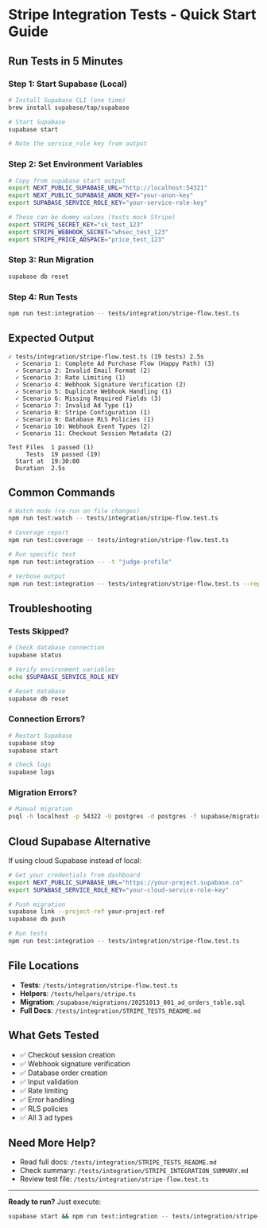 # Stripe Integration Tests - Quick Start Guide

## Run Tests in 5 Minutes

### Step 1: Start Supabase (Local)

```bash
# Install Supabase CLI (one time)
brew install supabase/tap/supabase

# Start Supabase
supabase start

# Note the service_role key from output
```

### Step 2: Set Environment Variables

```bash
# Copy from supabase start output
export NEXT_PUBLIC_SUPABASE_URL="http://localhost:54321"
export NEXT_PUBLIC_SUPABASE_ANON_KEY="your-anon-key"
export SUPABASE_SERVICE_ROLE_KEY="your-service-role-key"

# These can be dummy values (tests mock Stripe)
export STRIPE_SECRET_KEY="sk_test_123"
export STRIPE_WEBHOOK_SECRET="whsec_test_123"
export STRIPE_PRICE_ADSPACE="price_test_123"
```

### Step 3: Run Migration

```bash
supabase db reset
```

### Step 4: Run Tests

```bash
npm run test:integration -- tests/integration/stripe-flow.test.ts
```

## Expected Output

```
✓ tests/integration/stripe-flow.test.ts (19 tests) 2.5s
  ✓ Scenario 1: Complete Ad Purchase Flow (Happy Path) (3)
  ✓ Scenario 2: Invalid Email Format (2)
  ✓ Scenario 3: Rate Limiting (1)
  ✓ Scenario 4: Webhook Signature Verification (2)
  ✓ Scenario 5: Duplicate Webhook Handling (1)
  ✓ Scenario 6: Missing Required Fields (3)
  ✓ Scenario 7: Invalid Ad Type (1)
  ✓ Scenario 8: Stripe Configuration (1)
  ✓ Scenario 9: Database RLS Policies (1)
  ✓ Scenario 10: Webhook Event Types (2)
  ✓ Scenario 11: Checkout Session Metadata (2)

Test Files  1 passed (1)
     Tests  19 passed (19)
  Start at  19:30:00
  Duration  2.5s
```

## Common Commands

```bash
# Watch mode (re-run on file changes)
npm run test:watch -- tests/integration/stripe-flow.test.ts

# Coverage report
npm run test:coverage -- tests/integration/stripe-flow.test.ts

# Run specific test
npm run test:integration -- -t "judge-profile"

# Verbose output
npm run test:integration -- tests/integration/stripe-flow.test.ts --reporter=verbose
```

## Troubleshooting

### Tests Skipped?

```bash
# Check database connection
supabase status

# Verify environment variables
echo $SUPABASE_SERVICE_ROLE_KEY

# Reset database
supabase db reset
```

### Connection Errors?

```bash
# Restart Supabase
supabase stop
supabase start

# Check logs
supabase logs
```

### Migration Errors?

```bash
# Manual migration
psql -h localhost -p 54322 -U postgres -d postgres -f supabase/migrations/20251013_001_ad_orders_table.sql
```

## Cloud Supabase Alternative

If using cloud Supabase instead of local:

```bash
# Get your credentials from dashboard
export NEXT_PUBLIC_SUPABASE_URL="https://your-project.supabase.co"
export SUPABASE_SERVICE_ROLE_KEY="your-cloud-service-role-key"

# Push migration
supabase link --project-ref your-project-ref
supabase db push

# Run tests
npm run test:integration -- tests/integration/stripe-flow.test.ts
```

## File Locations

- **Tests**: `/tests/integration/stripe-flow.test.ts`
- **Helpers**: `/tests/helpers/stripe.ts`
- **Migration**: `/supabase/migrations/20251013_001_ad_orders_table.sql`
- **Full Docs**: `/tests/integration/STRIPE_TESTS_README.md`

## What Gets Tested

- ✅ Checkout session creation
- ✅ Webhook signature verification
- ✅ Database order creation
- ✅ Input validation
- ✅ Rate limiting
- ✅ Error handling
- ✅ RLS policies
- ✅ All 3 ad types

## Need More Help?

- Read full docs: `/tests/integration/STRIPE_TESTS_README.md`
- Check summary: `/tests/integration/STRIPE_INTEGRATION_SUMMARY.md`
- Review test file: `/tests/integration/stripe-flow.test.ts`

---

**Ready to run?** Just execute:

```bash
supabase start && npm run test:integration -- tests/integration/stripe-flow.test.ts
```
